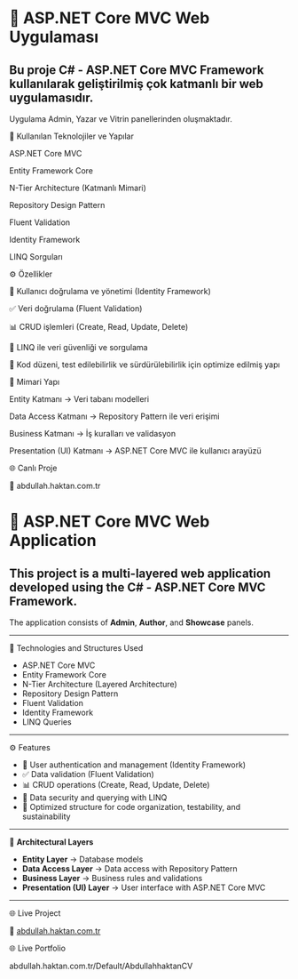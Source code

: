 # 📌 ASP.NET Core MVC Web Uygulaması

## Bu proje C# - ASP.NET Core MVC Framework kullanılarak geliştirilmiş çok katmanlı bir web uygulamasıdır.
Uygulama Admin, Yazar ve Vitrin panellerinden oluşmaktadır.

🚀 Kullanılan Teknolojiler ve Yapılar

ASP.NET Core MVC

Entity Framework Core

N-Tier Architecture (Katmanlı Mimari)

Repository Design Pattern

Fluent Validation

Identity Framework

LINQ Sorguları

⚙️ Özellikler

🔐 Kullanıcı doğrulama ve yönetimi (Identity Framework)

✅ Veri doğrulama (Fluent Validation)

📊 CRUD işlemleri (Create, Read, Update, Delete)

🔎 LINQ ile veri güvenliği ve sorgulama

📂 Kod düzeni, test edilebilirlik ve sürdürülebilirlik için optimize edilmiş yapı

📂 Mimari Yapı

Entity Katmanı → Veri tabanı modelleri

Data Access Katmanı → Repository Pattern ile veri erişimi

Business Katmanı → İş kuralları ve validasyon

Presentation (UI) Katmanı → ASP.NET Core MVC ile kullanıcı arayüzü

🌐 Canlı Proje

🔗 abdullah.haktan.com.tr


# 📌 ASP.NET Core MVC Web Application

## This project is a multi-layered web application developed using the C# - ASP.NET Core MVC Framework.  
The application consists of **Admin**, **Author**, and **Showcase** panels.

---

🚀 Technologies and Structures Used  

- ASP.NET Core MVC  
- Entity Framework Core  
- N-Tier Architecture (Layered Architecture)  
- Repository Design Pattern  
- Fluent Validation  
- Identity Framework  
- LINQ Queries  

---

⚙️ Features  

- 🔐 User authentication and management (Identity Framework)  
- ✅ Data validation (Fluent Validation)  
- 📊 CRUD operations (Create, Read, Update, Delete)  
- 🔎 Data security and querying with LINQ  
- 📂 Optimized structure for code organization, testability, and sustainability  

---

📂 **Architectural Layers**  

- **Entity Layer** → Database models  
- **Data Access Layer** → Data access with Repository Pattern  
- **Business Layer** → Business rules and validations  
- **Presentation (UI) Layer** → User interface with ASP.NET Core MVC  

---

🌐 Live Project  

🔗 [abdullah.haktan.com.tr](http://abdullah.haktan.com.tr)  

🌐 Live Portfolio

abdullah.haktan.com.tr/Default/AbdullahhaktanCV
